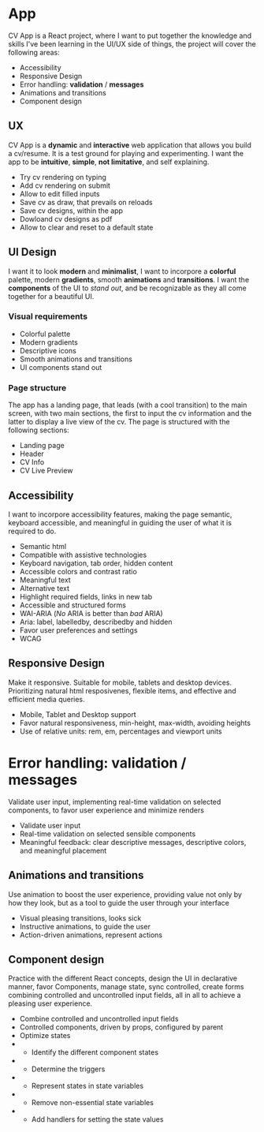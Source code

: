 # App

CV App is a React project, where I want to put together the knowledge and skills I've been learning in the UI/UX side of things, the project will cover the following areas:

- Accessibility
- Responsive Design
- Error handling: **validation** / **messages**
- Animations and transitions
- Component design

## UX

CV App is a **dynamic** and **interactive** web application that allows you build a cv/resume. It is a test ground for playing and experimenting. I want the app to be **intuitive**, **simple**, **not limitative**, and self explaining.

- Try cv rendering on typing
- Add cv rendering on submit
- Allow to edit filled inputs
- Save cv as draw, that prevails on reloads
- Save cv designs, within the app
- Dowloand cv designs as pdf
- Allow to clear and reset to a default state

## UI Design

I want it to look **modern** and **minimalist**, I want to incorpore a **colorful** palette, modern **gradients**, smooth **animations** and **transitions**. I want the **components** of the UI to _stand out_, and be recognizable as they all come together for a beautiful UI.

### Visual requirements

- Colorful palette
- Modern gradients
- Descriptive icons
- Smooth animations and transitions
- UI components stand out

### Page structure

The app has a landing page, that leads (with a cool transition) to the main screen, with two main sections, the first to input the cv information and the latter to display a live view of the cv.
The page is structured with the following sections:

- Landing page
- Header
- CV Info
- CV Live Preview

## Accessibility

I want to incorpore accessibility features, making the page semantic, keyboard accessible, and meaningful in guiding the user of what it is required to do.

- Semantic html
- Compatible with assistive technologies
- Keyboard navigation, tab order, hidden content
- Accessible colors and contrast ratio
- Meaningful text
- Alternative text
- Highlight required fields, links in new tab
- Accessible and structured forms
- WAI-ARIA (_No_ ARIA is better than _bad_ ARIA)
- Aria: label, labelledby, describedby and hidden
- Favor user preferences and settings
- WCAG

## Responsive Design

Make it responsive. Suitable for mobile, tablets and desktop devices. Prioritizing natural html resposivenes, flexible items, and effective and efficient media queries.

- Mobile, Tablet and Desktop support
- Favor natural responsiveness, min-height, max-width, avoiding heights
- Use of relative units: rem, em, percentages and viewport units

# Error handling: validation / messages

Validate user input, implementing real-time validation on selected components, to favor user experience and minimize renders

- Validate user input
- Real-time validation on selected sensible components
- Meaningful feedback: clear descriptive messages, descriptive colors, and meaningful placement

## Animations and transitions

Use animation to boost the user experience, providing value not only by how they look, but as a tool to guide the user through your interface

- Visual pleasing transitions, looks sick
- Instructive animations, to guide the user
- Action-driven animations, represent actions

## Component design

Practice with the different React concepts, design the UI in declarative manner, favor Components, manage state, sync controlled, create forms combining controlled and uncontrolled input fields, all in all to achieve a pleasing user experience.

- Combine controlled and uncontrolled input fields
- Controlled components, driven by props, configured by parent
- Optimize states
- - Identify the different component states
- - Determine the triggers
- - Represent states in state variables
- - Remove non-essential state variables
- - Add handlers for setting the state values
